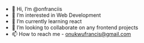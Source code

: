 - 👋 Hi, I’m @onfranciis
- 👀 I’m interested in Web Development
- 🌱 I’m currently learning react
- 💞️ I’m looking to collaborate on any frontend projects
- 📫 How to reach me - onukwufrancis@gmail.com

<!---
onfrancis/onfrancis is a ✨ special ✨ repository because its `README.md` (this file) appears on your GitHub profile.
You can click the Preview link to take a look at your changes.
--->

